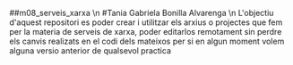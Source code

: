 ##m08_serveis_xarxa \n #Tania Gabriela Bonilla Alvarenga \n L\'objectiu d\'aquest repositori es poder crear i  utilitzar els arxius o projectes que fem per la materia de serveis de xarxa, poder editarlos remotament sin perdre els canvis realizats en el codi dels mateixos per si en algun moment volem alguna versio anterior de qualsevol practica
